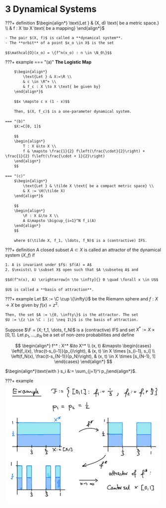 # 3 Dynamical Systems

???+ definition
    $\begin{align*}
        \text{Let } & (X, d) \text{ be a metric space.} \\
        & f : X \to X \text{ be a mapping}
    \end{align*}$

    - The pair $(X, f)$ is called a **dynamical system**.
    - The **orbit** of a point $x_o \in X$ is the set

    $$\mathcal{O}(x_o) = \{f^n(x_o) : n \in \N_0\}$$

???+ example
    === "(a)"
        **The Logistic Map**

        $\begin{align*}
            \text{Let } & X:=\R \\
            & c \in \R^+ \\
            & f_c : X \to X \text{ be given by}
        \end{align*}$

        $$x \mapsto c x (1 - x)$$

        Then, $(X, f_c)$ is a one-parameter dynamical system.

    === "(b)"
        $X:=C[0, 1]$

        $$
        \begin{align*}
            T : X &\to X \\
            f & \mapsto \frac{1}{2} f\left(\frac{\cdot}{2}\right) + \frac{1}{2} f\left(\frac{\cdot + 1}{2}\right)
        \end{align*}
        $$

    === "(c)"
        $\begin{align*}
            \text{Let } & \tilde X \text{ be a compact metric space} \\
            & X := \H(\tilde X)
        \end{align*}$

        $$
        \begin{align*}
            \F : X &\to X \\
            A &\mapsto \bigcup_{i=1}^N f_i(A)
        \end{align*}
        $$

        where $(\tilde X, f_1, \ldots, f_N)$ is a (contractive) IFS.


???+ definition
    A closed subset $A \subset X$ is called an attractor of the dynamical system $(X, f)$ if

    1. A is invariant under $f$: $f(A) = A$
    2. $\exists\ U \subset X$ open such that $A \subseteq A$ and

    $$d(f^n(x), A) \xrightarrow[n \to \infty]{} 0 \quad \forall x \in U$$

    $U$ is called a **basis of attraction**.


???+ example
    Let $X := \C \cup \{\infty\}$ be the Riemann sphere and $f : X \to X$ be given by
    $f(x) = z^2$.

    Then, the set $A := \{0, \infty\}$ is the attractor. The set
    $U := \{z \in \C : |z| \neq 1\}$ is the basis of attraction.


Suppose $\F = (X; f_1, \dots, f_N)$ is a (contractive) IFS and set $X^*:=X \times [0, 1]$.
Let $p_1, \dots, p_N$ be a set of non-zero probabilities and define

$$
\begin{align*}
    f^* : X^* &\to X^* \\
    (x, t) &\mapsto
    \begin{cases}
        \left(f_i(x), \frac{t-s_{i-1}}{p_i}\right), & (x, t) \in X \times [s_{i-1}, s_i] \\
        \left(f_N(x), \frac{t-s_{N-1}}{p_N}\right), & (x, t) \in X \times [s_{N-1}, 1]
    \end{cases}
\end{align*}
$$

$\begin{align*}\text{with } s_i &:= \sum_{j=1}^i p_j\end{align*}$.

???+ example
    ![img_1.png](img_1.png)


